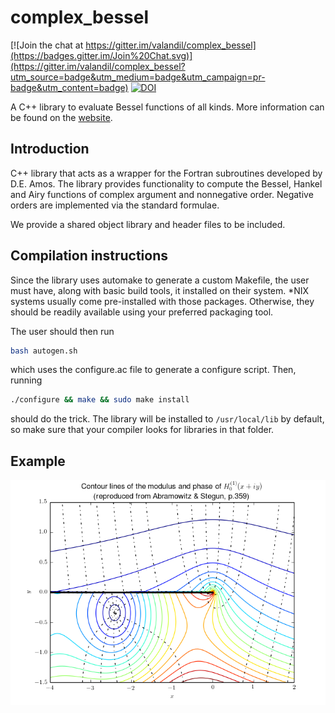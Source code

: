 complex_bessel
==============

[![Join the chat at https://gitter.im/valandil/complex_bessel](https://badges.gitter.im/Join%20Chat.svg)](https://gitter.im/valandil/complex_bessel?utm_source=badge&utm_medium=badge&utm_campaign=pr-badge&utm_content=badge)
[![DOI](https://zenodo.org/badge/doi/10.5281/zenodo.11077.png)](http://dx.doi.org/10.5281/zenodo.11077)

A C++ library to evaluate Bessel functions of all kinds. More information can be found on the [website](http://valandil.github.io/complex_bessel).

## Introduction

C++ library that acts as a wrapper for the Fortran subroutines developed by D.E. Amos. The library provides functionality to compute the Bessel, Hankel and Airy functions of complex argument and nonnegative order. Negative orders are implemented via the standard formulae.

We provide a shared object library and header files to be included.

## Compilation instructions

Since the library uses automake to generate a custom Makefile, the user must have, along with basic build tools, it installed on their system. *NIX systems usually come pre-installed with those packages. Otherwise, they should be readily available using your preferred packaging tool.

The user should then run
  ```bash
  bash autogen.sh
  ```

which uses the configure.ac file to generate a configure script. Then, running 
```bash
./configure && make && sudo make install
```

should do the trick. The library will be installed to `/usr/local/lib` by default, so make sure that your compiler looks for libraries in that folder.

## Example
![Contours of Hankel function](/tests/contours.png)
